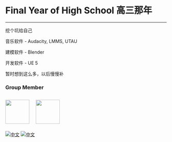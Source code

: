 # Final Year of High School 高三那年
---
挖个坑给自己

音乐软件 - Audacity, LMMS, UTAU

建模软件 - Blender

开发软件 - UE 5

暂时想到这么多，以后慢慢补


### Group Member
<a href="https://github.com/SeeChen/"><kbd><img src="https://avatars.githubusercontent.com/u/39422761?v=4" width="75" height="75"/></kbd></a>
&nbsp;&nbsp;
<a href="https://github.com/YiYingPiaoPiao"><kbd><img src="https://avatars.githubusercontent.com/u/84587540?v=4" width="75" height="75"/></kbd></a>
---
<a href="https://space.bilibili.com/2121055579" target="_blank">![中文](https://img.shields.io/badge/BiliBili-亦影飘飘-FF99CC?style=social&logo=bilibili)</a>
<a href="https://www.youtube.com/channel/UCxhNghNEiaMfeQyfWRwdo-w" target="_blank">![中文](https://img.shields.io/badge/YouTube-亦影飘飘-FF99CC?style=social&logo=youtube)</a>
